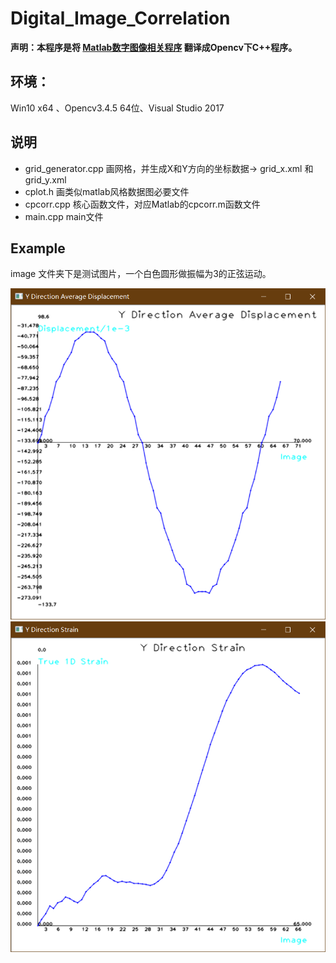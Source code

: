 # Digital_Image_Correlation

**声明：本程序是将 [Matlab数字图像相关程序](https://ww2.mathworks.cn/matlabcentral/fileexchange/12413-digital-image-correlation-and-tracking) 翻译成Opencv下C++程序。**

## 环境：
  Win10 x64 、Opencv3.4.5 64位、Visual Studio 2017
  
## 说明
- grid_generator.cpp  画网格，并生成X和Y方向的坐标数据-> grid_x.xml 和 grid_y.xml
- cplot.h 画类似matlab风格数据图必要文件
- cpcorr.cpp 核心函数文件，对应Matlab的cpcorr.m函数文件
- main.cpp main文件
  
 ## Example
 image 文件夹下是测试图片，一个白色圆形做振幅为3的正弦运动。
 
  ![位移](1.png) ![应变](2.png)
